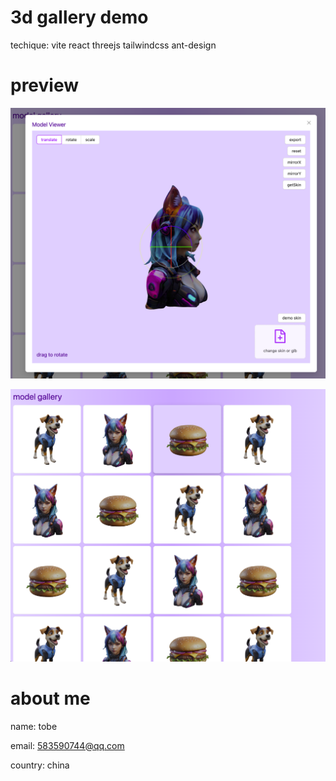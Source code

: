 # 3d gallery demo

techique: vite react threejs tailwindcss ant-design

# preview

![screenshot](docs/screenshot1.png)

![screenshot](docs/screenshot2.png)

# about me

name: tobe

email: 583590744@qq.com

country: china
